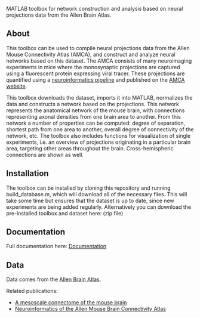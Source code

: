 MATLAB toolbox for network construction and analysis based on neural projections data from the Allen Brain Atlas.

## About
This toolbox can be used to compile neural projections data from the Allen Mouse Connectivity Atlas (AMCA), and construct and analyze neural networks based on this dataset. The AMCA consists of many neuroimaging experiments in mice where the monosynaptic projections are captured using a fluorescent protein expressing viral tracer. These projections are quantified using a [neuroinformatics pipeline](https://www.ncbi.nlm.nih.gov/pubmed/25536338) and published on the [AMCA website](https://connectivity.brain-map.org).

This toolbox downloads the dataset, imports it into MATLAB, normalizes the data and constructs a network based on the projections. This network represents the anatomical network of the mouse brain, with connections representing axonal densities from one brain area to another. From this network a number of properties can be computed: degree of separation, shortest path from one area to another, overall degree of connectivity of the network, etc. The toolbox also includes functions for visualization of single experiments, i.e. an overview of projections originating in a particular brain area, targeting other areas throughout the brain. Cross-hemispheric connections are shown as well.

## Installation
The toolbox can be installed by cloning this repository and running build_database.m, which will download all of the necessary files. This will take some time but ensures that the dataset is up to date, since new experiments are being added regularly. Alternatively you can download the pre-installed toolbox and dataset here: (zip file)

## Documentation
Full documentation here: [Documentation](Documentation/Documentation_v2.pdf)

## Data
Data comes from the [Allen Brain Atlas](https://brain-map.org).

Related publications:
* [A mesoscale connectome of the mouse brain](https://www.nature.com/articles/nature13186)
* [Neuroinformatics of the Allen Mouse Brain Connectivity Atlas](https://www.ncbi.nlm.nih.gov/pubmed/25536338)